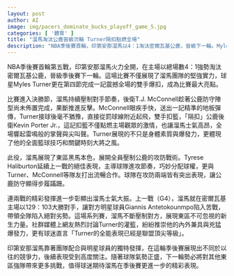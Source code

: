 ```yaml
---
layout: post
author: AI
image: img/pacers_dominate_bucks_playoff_game_5.jpg
categories: [ '體育' ]
title: "溜馬淘汰公鹿晉級次輪 Turner隔扣點燃全場"
description: "NBA季後賽首輪，印第安那溜馬以4：1淘汰密爾瓦基公鹿，晉級下一輪。Myles Turner在決勝節驚天雙手隔扣成比賽亮點，全隊展現強悍攻防與流暢合作，士氣高昂。Haliburton掌控節奏、團隊攻守壓制公鹿，展現東區黑馬實力，系列賽備受關注，後續表現值得期待。"
---
```

NBA季後賽首輪第五戰，印第安那溜馬火力全開，在主場以總場數4：1強勢淘汰密爾瓦基公鹿，晉級季後賽下一輪。這場比賽不僅展現了溜馬團隊的堅強實力，球星Myles Turner更在第四節完成一記震撼全場的雙手爆扣，成為比賽最大亮點。

比賽進入決勝節，溜馬持續壓制對手節奏，後衛T.J. McConnell趁著公鹿防守陣型尚未佈置完成，果斷推進反擊。McConnell眼疾手快，送出一記精準的地板彈傳，Turner接球後毫不猶豫，直接從罰球線附近起飛，雙手扣籃，「隔扣」公鹿後衛Kevin Porter Jr.，這記扣籃不僅點燃主場觀眾的激情，也讓溜馬士氣高昂，全場響起雷鳴般的掌聲與尖叫聲。Turner展現的不只是身體素質與爆發力，更體現了他的全面籃球技巧和關鍵時刻大將之風。

此役，溜馬展現了東區黑馬本色，展開全員壓制公鹿的攻防戰術。Tyrese Haliburton延續上一戰的絕佳表現，主導球隊進攻節奏，巧妙分配球權，更與Turner、McConnell等隊友打出流暢合作。球隊在攻防兩端皆有突出表現，讓公鹿防守顯得步履蹣跚。

連兩戰的精彩發揮進一步彰顯出溜馬士氣大振。上一戰（G4），溜馬就在密爾瓦基主場以129：103大勝對手，讓對方明星球員Giannis Antetokounmpo陷入苦戰，帶領全隊陷入絕對劣勢。這場系列賽，溜馬不斷壓制對方，展現東區不可忽視的新生力量。社群媒體上網友熱烈討論Turner的灌籃，紛紛推崇他的內外兼具與兇猛爆發力，更有球迷直言「Turner的全能表現已經是聯盟頂尖等級」。

印第安那溜馬靠著團隊配合與明星球員的獨特發揮，在這輪季後賽展現出不同於以往的競爭力，後續表現受到高度關注。隨著球隊氣勢正盛，下一輪勢必將對其他東區強隊帶來更多挑戰，值得球迷期待溜馬在季後賽更進一步的精彩表現。